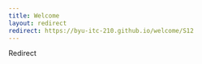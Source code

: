```yaml
---
title: Welcome
layout: redirect
redirect: https://byu-itc-210.github.io/welcome/S12
---
```

Redirect